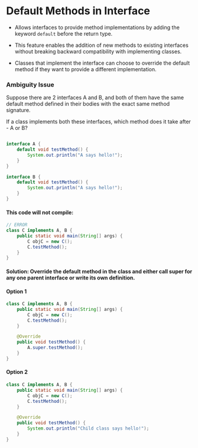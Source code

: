 # Default Methods in Interface

- Allows interfaces to provide method implementations by adding the keyword `default` before the return type.

- This feature enables the addition of new methods to existing interfaces without breaking backward compatibility with implementing classes.

- Classes that implement the interface can choose to override the default method if they want to provide a different implementation.

### Ambiguity Issue

Suppose there are 2 interfaces A and B, and both of them have the same default method defined in their bodies with the exact same method signature.

If a class implements both these interfaces, which method does it take after - A or B?

```java

interface A {
    default void testMethod() {
        System.out.println("A says hello!");
    }
}

interface B {
    default void testMethod() {
        System.out.println("A says hello!");
    }
}
```

#### This code will not compile:

```java
// ERROR
class C implements A, B {
    public static void main(String[] args) {
        C objC = new C();
        C.testMethod();
    }
}
```

#### **Solution:** Override the default method in the class and either call super for any one parent interface or write its own definition.

#### Option 1

```java
class C implements A, B {
    public static void main(String[] args) {
        C objC = new C();
        C.testMethod();
    }

    @Override
    public void testMethod() {
        A.super.testMethod();
    }
}
```

#### Option 2

```java
class C implements A, B {
    public static void main(String[] args) {
        C objC = new C();
        C.testMethod();
    }

    @Override
    public void testMethod() {
        System.out.println("Child class says hello!");
    }
}
```
